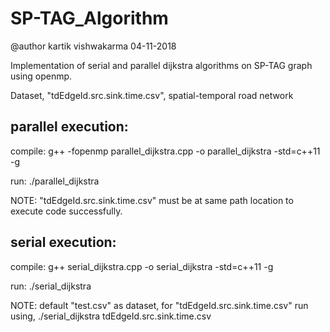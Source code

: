 # SP-TAG_Algorithm
@author 
	kartik vishwakarma
	04-11-2018


Implementation of serial and parallel dijkstra algorithms
on SP-TAG graph using openmp.

Dataset, "tdEdgeId.src.sink.time.csv", spatial-temporal road network


parallel execution:
-------------------

compile:
	g++ -fopenmp parallel_dijkstra.cpp -o parallel_dijkstra -std=c++11 -g

run:
	./parallel_dijkstra

NOTE: "tdEdgeId.src.sink.time.csv" must be at same path location to execute code successfully.


serial execution:
------------------

compile:
	g++ serial_dijkstra.cpp -o serial_dijkstra -std=c++11 -g

run:
	./serial_dijkstra

NOTE: default "test.csv" as dataset, for "tdEdgeId.src.sink.time.csv" 
	run using,
			./serial_dijkstra tdEdgeId.src.sink.time.csv

